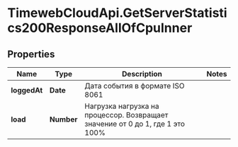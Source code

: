 # TimewebCloudApi.GetServerStatistics200ResponseAllOfCpuInner

## Properties

Name | Type | Description | Notes
------------ | ------------- | ------------- | -------------
**loggedAt** | **Date** | Дата события в формате ISO 8061 | 
**load** | **Number** | Нагрузка нагрузка на процессор. Возвращает значение от 0 до 1, где 1 это 100% | 



